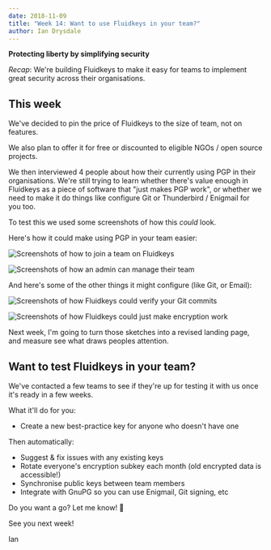 ```yaml
---
date: 2018-11-09
title: "Week 14: Want to use Fluidkeys in your team?"
author: Ian Drysdale
---
```


**Protecting liberty by simplifying security**

*Recap*: We're building Fluidkeys to make it easy for teams to implement
great security across their organisations.

## This week

We've decided to pin the price of Fluidkeys to the size of team, not on features.

We also plan to offer it for free or discounted to eligible NGOs / open source projects.

We then interviewed 4 people about how their currently using PGP in their organisations.
We're still trying to learn whether there's value enough in Fluidkeys as a piece of
software that "just makes PGP work", or whether we need to make it do things like
configure Git or Thunderbird / Enigmail for you too.

To test this we used some screenshots of how this *could* look.

Here's how it could make using PGP in your team easier:

![Screenshots of how to join a team on Fluidkeys](/images/weeknotes/week-14/onboarding.png)

![Screenshots of how an admin can manage their team](/images/weeknotes/week-14/team-management.png)

And here's some of the other things it might configure (like Git, or Email):

![Screenshots of how Fluidkeys could verify your Git commits](/images/weeknotes/week-14/git-pull-request.png)

![Screenshots of how Fluidkeys could just make encryption work](/images/weeknotes/week-14/email-encryption.png)

Next week, I'm going to turn those sketches into a revised landing page, and measure see what draws peoples attention.

## Want to test Fluidkeys in your team?

We've contacted a few teams to see if they're up for testing it with us
once it's ready in a few weeks.

What it'll do for you:

* Create a new best-practice key for anyone who doesn't have one

Then automatically:

* Suggest & fix issues with any existing keys
* Rotate everyone's encryption subkey each month (old encrypted data is accessible!)
* Synchronise public keys between team members
* Integrate with GnuPG so you can use Enigmail, Git signing, etc

Do you want a go? Let me know! 🙌

See you next week!

Ian

